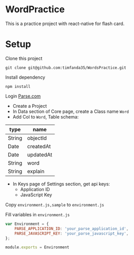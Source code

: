 # WordPractice

This is a practice project with react-native for flash card.

# Setup

Clone this project

```shell
git clone git@github.com:timfanda35/WordsPractice.git
```

Install dependency

```shell
npm install
```

Login [Parse.com](https://parse.com)

- Create a Project
- In Data section of Core page,  create a Class name `Word`
- Add Col to `Word`, Table schema:

| type         | name
| ------------ | ----
| String       | objectId
| Date         | createdAt
| Date         | updatedAt
| String       | word
| String       | explain

- In Keys page of Settings section, get api keys:
  - Application ID
  - JavaScript Key

Copy `environment.js,sample` to `environment.js`

Fill variables in `environment.js`

```javascript
var Environment = {
    PARSE_APPLICATION_ID: 'your_parse_application_id',
    PARSE_JAVASCRIPT_KEY: 'your_parse_javascript_key',
};

module.exports = Environment

```
